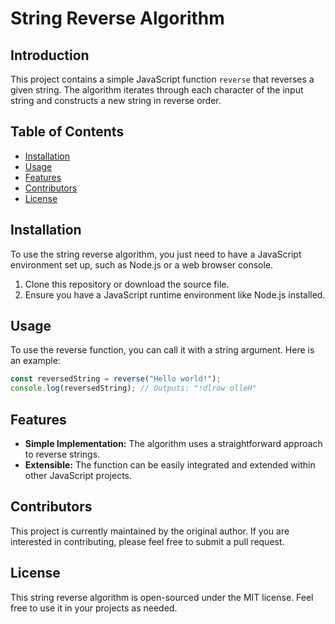 # String Reverse Algorithm

## Introduction

This project contains a simple JavaScript function `reverse` that reverses a given string. The algorithm iterates through each character of the input string and constructs a new string in reverse order.

## Table of Contents

- [Installation](#installation)
- [Usage](#usage)
- [Features](#features)
- [Contributors](#contributors)
- [License](#license)

## Installation

To use the string reverse algorithm, you just need to have a JavaScript environment set up, such as Node.js or a web browser console.

1. Clone this repository or download the source file.
2. Ensure you have a JavaScript runtime environment like Node.js installed.

## Usage

To use the reverse function, you can call it with a string argument. Here is an example:

```javascript
const reversedString = reverse("Hello world!");
console.log(reversedString); // Outputs: "!dlrow olleH"
```

## Features

- **Simple Implementation:** The algorithm uses a straightforward approach to reverse strings.
- **Extensible:** The function can be easily integrated and extended within other JavaScript projects.

## Contributors

This project is currently maintained by the original author. If you are interested in contributing, please feel free to submit a pull request.

## License

This string reverse algorithm is open-sourced under the MIT license. Feel free to use it in your projects as needed.
